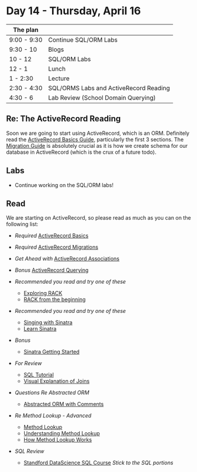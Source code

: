 # Day 14 - Thursday, April 16

The plan        |      |
----------------|-------
9:00 - 9:30     | Continue SQL/ORM Labs
9:30 - 10       | Blogs
10 - 12         | SQL/ORM Labs
12 - 1          | Lunch
1 - 2:30           | Lecture
2:30 - 4:30        | SQL/ORMS Labs and ActiveRecord Reading
4:30 - 6       | Lab Review (School Domain Querying)

## Re: The ActiveRecord Reading

Soon we are going to start using ActiveRecord, which is an ORM. Definitely read the [ActiveRecord Basics Guide](http://guides.rubyonrails.org/active_record_basics.html), particularly the first 3 sections. The [Migration Guide](http://guides.rubyonrails.org/migrations.html) is absolutely crucial as it is how we create schema for our database in ActiveRecord (which is the crux of a future todo).

## Labs

* Continue working on the SQL/ORM labs!

## Read

We are starting on ActiveRecord, so please read as much as you can on the following list:

* _Required_ [ActiveRecord Basics](http://guides.rubyonrails.org/active_record_basics.html)
* _Required_ [ActiveRecord Migrations](http://guides.rubyonrails.org/migrations.html)

* _Get Ahead with_ [ActiveRecord Associations](http://guides.rubyonrails.org/association_basics.html)

* _Bonus_ [ActiveRecord Querying](http://guides.rubyonrails.org/active_record_querying.html)

* _Recommended you read and try one of these_
    * [Exploring RACK](http://code.tutsplus.com/articles/exploring-rack--net-32976)
    * [RACK from the beginning](http://hawkins.io/2012/07/rack_from_the_beginning/)

* _Recommended you read and try one of these_
    * [Singing with Sinatra](http://code.tutsplus.com/series/singing-with-sinatra--net-19113)
    * [Learn Sinatra](http://www.sitepoint.com/just-do-it-learn-sinatra-i/)

* _Bonus_
    * [Sinatra Getting Started](http://www.sinatrarb.com/intro.html)

* _For Review_
    * [SQL Tutorial](https://github.com/tthibo/SQL-Tutorial)
    * [Visual Explanation of Joins](http://blog.codinghorror.com/a-visual-explanation-of-sql-joins/)

* _Questions Re Abstracted ORM_
    * [Abstracted ORM with Comments](https://gist.github.com/aviflombaum/6a9065811380a4ca7274)

* _Re Method Lookup - Advanced_
    * [Method Lookup](https://practicingruby.com/articles/method-lookup-2)
    * [Understanding Method Lookup](http://tech.pro/tutorial/1149/understanding-method-lookup-in-ruby-20)
    * [How Method Lookup Works](https://blog.jcoglan.com/2013/05/08/how-ruby-method-dispatch-works/)

* _SQL Review_
    * [Standford DataScience SQL Course](http://www.padjo.org/tutorials) _Stick to the SQL portions_
